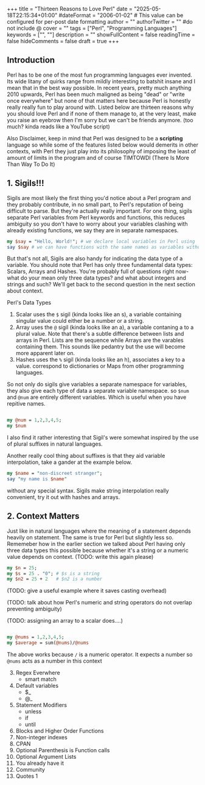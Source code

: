+++
title = "Thirteen Reasons to Love Perl"
date = "2025-05-18T22:15:34+01:00"
#dateFormat = "2006-01-02" # This value can be configured for per-post date formatting
author = ""
authorTwitter = "" #do not include @
cover = ""
tags = ["Perl", "Programming Languages"]
keywords = ["", ""]
description = ""
showFullContent = false
readingTime = false
hideComments = false
draft = true
+++

## Introduction

Perl has to be one of the most fun programming languages ever invented. Its 
wide litany of quirks range from mildly interesting to batshit insane and I mean
that in the best way possible. In recent years, pretty much anything 2010 upwards, 
Perl has been much maligned as being "dead" or "write once everywhere" but none 
of that matters here because Perl is honestly really really fun to play around with.
Listed below are thirteen reasons why you should love Perl and if none of them 
manage to, at the very least, make you raise an eyebrow then I'm sorry but we can't 
be friends anymore. 
(too much? kinda reads like a YouTube script)

Also Disclaimer, keep in mind that Perl was designed to be a **scripting** language 
so while some of the features listed below would demerits in other contexts,
with Perl they just play into its philosophy of imposing the least of amount of 
limits in the program and of course TIMTOWDI (There Is More Than Way To Do It)

## 1. Sigils!!! 

Sigils are most likely the first thing you'd notice about a Perl program and 
they probably contribute, in no small part, to Perl's reputation of being difficult to 
parse. But they're actually really important. For one thing, sigils separate Perl 
variables from Perl keywords and functions, this reduces ambiguity so you don't have 
to worry about your variables clashing with already existing functions, we say they are 
in separate namespaces. 
```perl 
my $say = "Hello, World!"; # we declare local variables in Perl using `my`
say $say # we can have functions with the same names as variables without clashes. 
```

But that's not all, Sigils are also handy for indicating the data type of a variable. 
You should note that Perl has only three fundamental data types: Scalars, Arrays and 
Hashes. You're probably full of questions right now- what do your mean only three data types? 
and what about integers and strings and such? We'll get back to the second question in the 
next section about context.

Perl's Data Types 

1. Scalar 
    uses the `$` sigil (kinda looks like an s), a variable containing singular value could either be a number or a string.
2. Array 
    uses the `@` sigil (kinda looks like an a), a variable contaning a to a plural value. Note that there's a subtle difference 
    between lists and arrays in Perl. Lists are the sequence while Arrays are the varables containing them. This sounds like pedantry
    but the use will become more apparent later on.
3. Hashes
    uses the `%` sigil (kinda looks like an h), associates a key to a value. correspond to dictionaries or Maps from other programming languages. 

So not only do sigils give variables a separate namespace for variables, they also give each type of data a separate variable namespace. 
so `$num` and `@num` are entirely different variables. Which is useful when you have repitive names. 

```perl

my @num = 1,2,3,4,5;
my $num 

```
I also find it rather interesting that Sigil's were somewhat inspired by the use of plural suffixes in natural languages. 

Another really cool thing about suffixes is that they aid variable interpolation, take a gander at the example below. 

```perl
my $name = "non-discreet stranger"; 
say "my name is $name"
```

without any special syntax. Sigils make string interpolation really convenient, try it out with hashes and arrays. 

## 2. Context Matters

Just like in natural languages where the meaning of a statement depends heavily on statement. The same is 
true for Perl but slightly less so. Rememeber how in the earlier section we talked about Perl having 
only three data types this possible because whether it's a string or a numeric value depends on 
context.  (TODO: write this again please)

```perl 
my $n = 25; 
my $s = 25 . "0"; # $s is a string
my $n2 = 25 + 2   # $n2 is a number

```

(TODO: give a useful example where it saves casting overhead)

(TODO: talk about how Perl's numeric and string operators do not overlap preventing ambiguity)

(TODO: assigning an array to a scalar does....)
```perl

my @nums = 1,2,3,4,5; 
my $average = sum(@nums)/@nums

```

The above works because `/` is a numeric operator. It expects a number so `@nums`
acts as a number in this context 

3. Regex Everwhere
    - smart match
4. Default variables
    - $_ 
    - @_ 
5. Statement Modifiers
    - unless 
    - if 
    - until
6. Blocks and Higher Order Functions
7. Non-integer indexes
9. CPAN 
10. Optional Parenthesis is Function calls
11. Optional Argument Lists
12. You already have it
13. Community
14. Quotes
1
